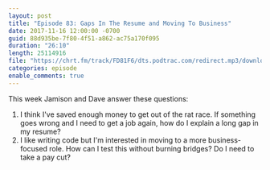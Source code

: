 ```yaml
---
layout: post
title: "Episode 83: Gaps In The Resume and Moving To Business"
date: 2017-11-16 12:00:00 -0700
guid: 88d935be-7f80-4f51-a862-ac75a170f095
duration: "26:10"
length: 25114916
file: "https://chrt.fm/track/FD81F6/dts.podtrac.com/redirect.mp3/download.softskills.audio/sse-083.mp3"
categories: episode
enable_comments: true
---
```


This week Jamison and Dave answer these questions:

1. I think I've saved enough money to get out of the rat race. If something goes wrong and I need to get a job again, how do I explain a long gap in my resume?
2. I like writing code but I'm interested in moving to a more business-focused role. How can I test this without burning bridges? Do I need to take a pay cut?

